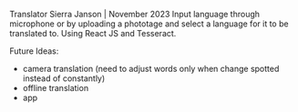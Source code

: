 Translator
Sierra Janson | November 2023 
Input language through microphone or by uploading a phototage and select a language for it to be translated to. Using React JS and Tesseract. 

Future Ideas:
- camera translation (need to adjust words only when change spotted instead of constantly)
- offline translation
- app 

